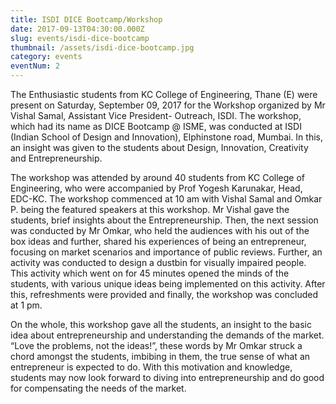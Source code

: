 ```yaml
---
title: ISDI DICE Bootcamp/Workshop
date: 2017-09-13T04:30:00.000Z
slug: events/isdi-dice-bootcamp
thumbnail: /assets/isdi-dice-bootcamp.jpg
category: events
eventNum: 2
---
```

The Enthusiastic students from KC College of Engineering, Thane (E) were present on Saturday, September 09, 2017 for the Workshop organized by Mr Vishal Samal, Assistant Vice President- Outreach, ISDI. The workshop, which had its name as DICE Bootcamp @ ISME, was conducted at ISDI (Indian School of Design and Innovation), Elphinstone road, Mumbai. In this, an insight was given to the students about Design, Innovation, Creativity and Entrepreneurship.

The workshop was attended by around 40 students from KC College of Engineering, who were accompanied by Prof Yogesh Karunakar, Head, EDC-KC. The workshop commenced at 10 am with Vishal Samal and Omkar P. being the featured speakers at this workshop. Mr Vishal gave the students, brief insights about the Entrepreneurship. Then, the next session was conducted by Mr Omkar, who held the audiences with his out of the box ideas and further, shared his experiences of being an entrepreneur, focusing on market scenarios and importance of public reviews. Further, an activity was conducted to design a dustbin for visually impaired people. This activity which went on for 45 minutes opened the minds of the students, with various unique ideas being implemented on this activity. After this, refreshments were provided and finally, the workshop was concluded at 1 pm.

On the whole, this workshop gave all the students, an insight to the basic idea about entrepreneurship and understanding the demands of the market. “Love the problems, not the ideas!”, these words by Mr Omkar struck a chord amongst the students, imbibing in them, the true sense of what an entrepreneur is expected to do. With this motivation and knowledge, students may now look forward to diving into entrepreneurship and do good for compensating the needs of the market.